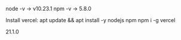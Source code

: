 node -v -> v10.23.1
npm -v -> 5.8.0

Install vercel:
apt update && apt install -y nodejs npm
npm i -g vercel

21.1.0
